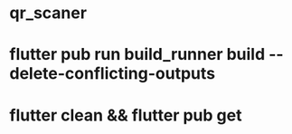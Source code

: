 # qr_scaner

# flutter pub run build_runner build --delete-conflicting-outputs

# flutter clean && flutter pub get
